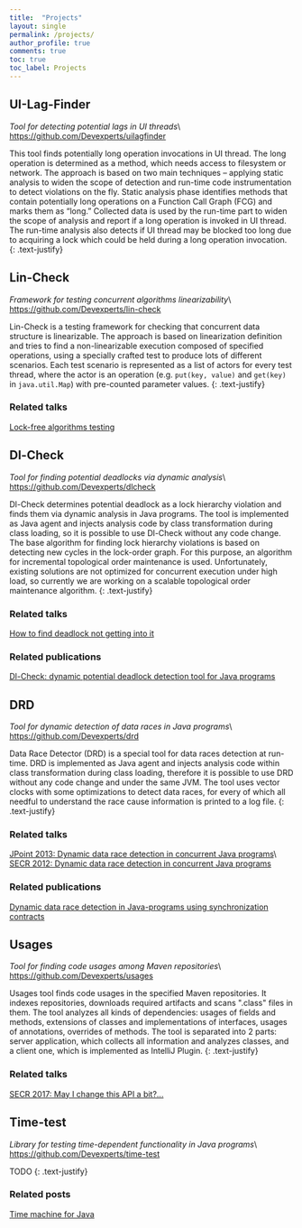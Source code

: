 ```yaml
---
title:  "Projects"
layout: single
permalink: /projects/
author_profile: true
comments: true
toc: true
toc_label: Projects
---
```


## UI-Lag-Finder
*Tool for detecting potential lags in UI threads*\\
<https://github.com/Devexperts/uilagfinder>

This tool finds potentially long operation invocations in UI thread. The long operation is determined as a method, which needs access to filesystem or network. The approach is based on two main techniques – applying static analysis to widen the scope of detection and run-time code instrumentation to detect violations on the fly. Static analysis phase identifies methods that contain potentially long operations on a Function Call Graph (FCG) and marks them as “long.” Collected data is used by the run-time part to widen the scope of analysis and report if a long operation is invoked in UI thread. The run-time analysis also detects if UI thread may be blocked too long due to acquiring a lock which could be held during a long operation invocation.
{: .text-justify}



## Lin-Check
*Framework for testing concurrent algorithms linearizability*\\
<https://github.com/Devexperts/lin-check>

Lin-Check is a testing framework for checking that concurrent data structure is linearizable. The approach is based on linearization definition and tries to find a non-linearizable execution composed of specified operations, using a specially crafted test to produce lots of different scenarios. Each test scenario is represented as a list of actors for every test thread, where the actor is an operation (e.g. `put(key, value)` and `get(key)` in `java.util.Map`) with pre-counted parameter values.
{: .text-justify}

### Related talks
[Lock-free algorithms testing](http://nkoval.info/talks/#lock_free_algorithms_testing)



## Dl-Check
*Tool for finding potential deadlocks via dynamic analysis*\\
<https://github.com/Devexperts/dlcheck>

Dl-Check determines potential deadlock as a lock hierarchy violation and finds them via dynamic analysis in Java programs. The tool is implemented as Java agent and injects analysis code by class transformation during class loading, so it is possible to use Dl-Check without any code change. The base algorithm for finding lock hierarchy violations is based on detecting new cycles in the lock-order graph. For this purpose, an algorithm for incremental topological order maintenance is used. Unfortunately, existing solutions are not optimized for concurrent execution under high load, so currently we are working on a scalable topological order maintenance algorithm.
{: .text-justify}

### Related talks
[How to find deadlock not getting into it](http://nkoval.info/talks/#dl_check)

### Related publications
[Dl-Check: dynamic potential deadlock detection tool for Java programs](/publications/#dl_check_17)



## DRD
*Tool for dynamic detection of data races in Java programs*\\
<https://github.com/Devexperts/drd>

Data Race Detector (DRD) is a special tool for data races detection at run-time. DRD is implemented as Java agent and injects analysis code within class transformation during class loading, therefore it is possible to use DRD without any code change and under the same JVM. The tool uses vector clocks with some optimizations to detect data races, for every of which all needful to understand the race cause information is printed to a log file.
{: .text-justify}

### Related talks
[JPoint 2013: Dynamic data race detection in concurrent Java programs](http://2013.jpoint.ru/talks/18)\\
[SECR 2012: Dynamic data race detection in concurrent Java programs](http://2012.secr.ru/lang/ru-ru/talks/dynamic-data-race-detection-in-concurrent-java-programs)

### Related publications
[Dynamic data race detection in Java-programs using synchronization contracts](/publications/#drd_13)



## Usages
*Tool for finding code usages among Maven repositories*\\
<https://github.com/Devexperts/usages>

Usages tool finds code usages in the specified Maven repositories. It indexes repositories, downloads required artifacts and scans ".class" files in them. The tool analyzes all kinds of dependencies: usages of fields and methods, extensions of classes and implementations of interfaces, usages of annotations, overrides of methods. The tool is separated into 2 parts: server application, which collects all information and analyzes classes, and a client one, which is implemented as IntelliJ Plugin. 
{: .text-justify}

### Related talks
[SECR 2017: May I change this API a bit?...](http://2017.secr.ru/program/submitted-presentations/may-i-change-this-api-a-bit)



## Time-test
*Library for testing time-dependent functionality in Java programs*\\
<https://github.com/Devexperts/time-test>

TODO
{: .text-justify}

### Related posts
[Time machine for Java]()
